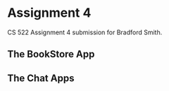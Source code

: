 # Assignment 4
CS 522 Assignment 4 submission for Bradford Smith.

## The BookStore App

## The Chat Apps
